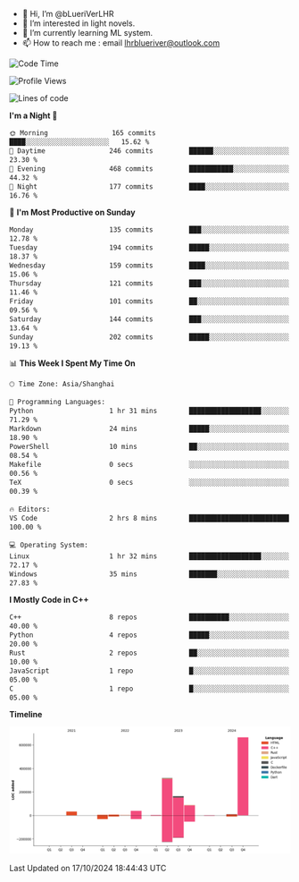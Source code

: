 - 👋 Hi, I’m @bLueriVerLHR
- 👀 I’m interested in light novels.
- 🌱 I’m currently learning ML system.
- 📫 How to reach me : email lhrblueriver@outlook.com

<!--START_SECTION:waka-->
![Code Time](http://img.shields.io/badge/Code%20Time-98%20hrs%2041%20mins-blue)

![Profile Views](http://img.shields.io/badge/Profile%20Views-0-blue)

![Lines of code](https://img.shields.io/badge/From%20Hello%20World%20I%27ve%20Written-1.3%20million%20lines%20of%20code-blue)

**I'm a Night 🦉** 

```text
🌞 Morning                165 commits         ████░░░░░░░░░░░░░░░░░░░░░   15.62 % 
🌆 Daytime                246 commits         ██████░░░░░░░░░░░░░░░░░░░   23.30 % 
🌃 Evening                468 commits         ███████████░░░░░░░░░░░░░░   44.32 % 
🌙 Night                  177 commits         ████░░░░░░░░░░░░░░░░░░░░░   16.76 % 
```
📅 **I'm Most Productive on Sunday** 

```text
Monday                   135 commits         ███░░░░░░░░░░░░░░░░░░░░░░   12.78 % 
Tuesday                  194 commits         █████░░░░░░░░░░░░░░░░░░░░   18.37 % 
Wednesday                159 commits         ████░░░░░░░░░░░░░░░░░░░░░   15.06 % 
Thursday                 121 commits         ███░░░░░░░░░░░░░░░░░░░░░░   11.46 % 
Friday                   101 commits         ██░░░░░░░░░░░░░░░░░░░░░░░   09.56 % 
Saturday                 144 commits         ███░░░░░░░░░░░░░░░░░░░░░░   13.64 % 
Sunday                   202 commits         █████░░░░░░░░░░░░░░░░░░░░   19.13 % 
```


📊 **This Week I Spent My Time On** 

```text
🕑︎ Time Zone: Asia/Shanghai

💬 Programming Languages: 
Python                   1 hr 31 mins        ██████████████████░░░░░░░   71.29 % 
Markdown                 24 mins             █████░░░░░░░░░░░░░░░░░░░░   18.90 % 
PowerShell               10 mins             ██░░░░░░░░░░░░░░░░░░░░░░░   08.54 % 
Makefile                 0 secs              ░░░░░░░░░░░░░░░░░░░░░░░░░   00.56 % 
TeX                      0 secs              ░░░░░░░░░░░░░░░░░░░░░░░░░   00.39 % 

🔥 Editors: 
VS Code                  2 hrs 8 mins        █████████████████████████   100.00 % 

💻 Operating System: 
Linux                    1 hr 32 mins        ██████████████████░░░░░░░   72.17 % 
Windows                  35 mins             ███████░░░░░░░░░░░░░░░░░░   27.83 % 
```

**I Mostly Code in C++** 

```text
C++                      8 repos             ██████████░░░░░░░░░░░░░░░   40.00 % 
Python                   4 repos             █████░░░░░░░░░░░░░░░░░░░░   20.00 % 
Rust                     2 repos             ██░░░░░░░░░░░░░░░░░░░░░░░   10.00 % 
JavaScript               1 repo              █░░░░░░░░░░░░░░░░░░░░░░░░   05.00 % 
C                        1 repo              █░░░░░░░░░░░░░░░░░░░░░░░░   05.00 % 
```



**Timeline**

![Lines of Code chart](https://raw.githubusercontent.com/bLueriVerLHR/bLueriVerLHR/main/assets/bar_graph.png)


 Last Updated on 17/10/2024 18:44:43 UTC
<!--END_SECTION:waka-->
